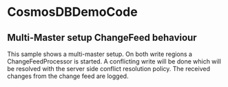 # CosmosDBDemoCode

## Multi-Master setup ChangeFeed behaviour
This sample shows a multi-master setup. 
On both write regions a ChangeFeedProcessor is started.
A conflicting write will be done which will be resolved with the server side conflict resolution policy.
The received changes from the change feed are logged.
